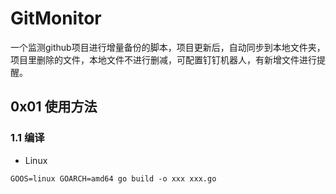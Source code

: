 # GitMonitor
一个监测github项目进行增量备份的脚本，项目更新后，自动同步到本地文件夹，项目里删除的文件，本地文件不进行删减，可配置钉钉机器人，有新增文件进行提醒。


## 0x01  使用方法

### 1.1 编译

* Linux

```
GOOS=linux GOARCH=amd64 go build -o xxx xxx.go
```

